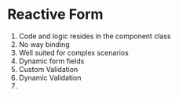 # Reactive Form
1. Code and logic resides in the component class
2. No way binding
3. Well suited for complex scenarios
4. Dynamic form fields
5. Custom Validation
6. Dynamic Validation
7.
